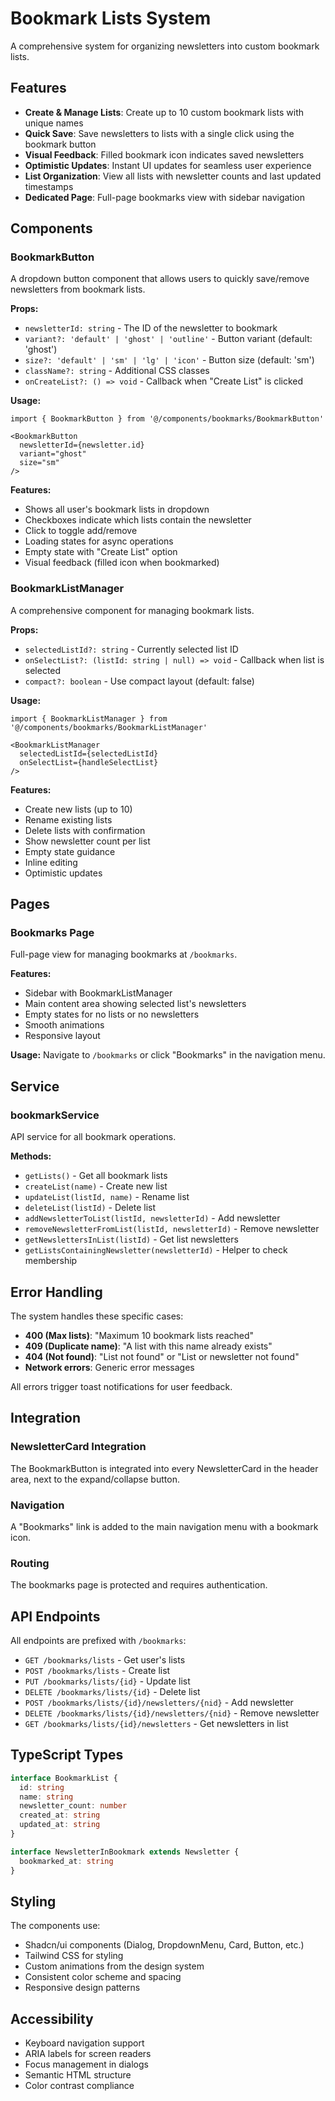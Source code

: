 # Bookmark Lists System

A comprehensive system for organizing newsletters into custom bookmark lists.

## Features

- **Create & Manage Lists**: Create up to 10 custom bookmark lists with unique names
- **Quick Save**: Save newsletters to lists with a single click using the bookmark button
- **Visual Feedback**: Filled bookmark icon indicates saved newsletters
- **Optimistic Updates**: Instant UI updates for seamless user experience
- **List Organization**: View all lists with newsletter counts and last updated timestamps
- **Dedicated Page**: Full-page bookmarks view with sidebar navigation

## Components

### BookmarkButton
A dropdown button component that allows users to quickly save/remove newsletters from bookmark lists.

**Props:**
- `newsletterId: string` - The ID of the newsletter to bookmark
- `variant?: 'default' | 'ghost' | 'outline'` - Button variant (default: 'ghost')
- `size?: 'default' | 'sm' | 'lg' | 'icon'` - Button size (default: 'sm')
- `className?: string` - Additional CSS classes
- `onCreateList?: () => void` - Callback when "Create List" is clicked

**Usage:**
```tsx
import { BookmarkButton } from '@/components/bookmarks/BookmarkButton'

<BookmarkButton
  newsletterId={newsletter.id}
  variant="ghost"
  size="sm"
/>
```

**Features:**
- Shows all user's bookmark lists in dropdown
- Checkboxes indicate which lists contain the newsletter
- Click to toggle add/remove
- Loading states for async operations
- Empty state with "Create List" option
- Visual feedback (filled icon when bookmarked)

### BookmarkListManager
A comprehensive component for managing bookmark lists.

**Props:**
- `selectedListId?: string` - Currently selected list ID
- `onSelectList?: (listId: string | null) => void` - Callback when list is selected
- `compact?: boolean` - Use compact layout (default: false)

**Usage:**
```tsx
import { BookmarkListManager } from '@/components/bookmarks/BookmarkListManager'

<BookmarkListManager
  selectedListId={selectedListId}
  onSelectList={handleSelectList}
/>
```

**Features:**
- Create new lists (up to 10)
- Rename existing lists
- Delete lists with confirmation
- Show newsletter count per list
- Empty state guidance
- Inline editing
- Optimistic updates

## Pages

### Bookmarks Page
Full-page view for managing bookmarks at `/bookmarks`.

**Features:**
- Sidebar with BookmarkListManager
- Main content area showing selected list's newsletters
- Empty states for no lists or no newsletters
- Smooth animations
- Responsive layout

**Usage:**
Navigate to `/bookmarks` or click "Bookmarks" in the navigation menu.

## Service

### bookmarkService
API service for all bookmark operations.

**Methods:**
- `getLists()` - Get all bookmark lists
- `createList(name)` - Create new list
- `updateList(listId, name)` - Rename list
- `deleteList(listId)` - Delete list
- `addNewsletterToList(listId, newsletterId)` - Add newsletter
- `removeNewsletterFromList(listId, newsletterId)` - Remove newsletter
- `getNewslettersInList(listId)` - Get list newsletters
- `getListsContainingNewsletter(newsletterId)` - Helper to check membership

## Error Handling

The system handles these specific cases:
- **400 (Max lists)**: "Maximum 10 bookmark lists reached"
- **409 (Duplicate name)**: "A list with this name already exists"
- **404 (Not found)**: "List not found" or "List or newsletter not found"
- **Network errors**: Generic error messages

All errors trigger toast notifications for user feedback.

## Integration

### NewsletterCard Integration
The BookmarkButton is integrated into every NewsletterCard in the header area, next to the expand/collapse button.

### Navigation
A "Bookmarks" link is added to the main navigation menu with a bookmark icon.

### Routing
The bookmarks page is protected and requires authentication.

## API Endpoints

All endpoints are prefixed with `/bookmarks`:

- `GET /bookmarks/lists` - Get user's lists
- `POST /bookmarks/lists` - Create list
- `PUT /bookmarks/lists/{id}` - Update list
- `DELETE /bookmarks/lists/{id}` - Delete list
- `POST /bookmarks/lists/{id}/newsletters/{nid}` - Add newsletter
- `DELETE /bookmarks/lists/{id}/newsletters/{nid}` - Remove newsletter
- `GET /bookmarks/lists/{id}/newsletters` - Get newsletters in list

## TypeScript Types

```typescript
interface BookmarkList {
  id: string
  name: string
  newsletter_count: number
  created_at: string
  updated_at: string
}

interface NewsletterInBookmark extends Newsletter {
  bookmarked_at: string
}
```

## Styling

The components use:
- Shadcn/ui components (Dialog, DropdownMenu, Card, Button, etc.)
- Tailwind CSS for styling
- Custom animations from the design system
- Consistent color scheme and spacing
- Responsive design patterns

## Accessibility

- Keyboard navigation support
- ARIA labels for screen readers
- Focus management in dialogs
- Semantic HTML structure
- Color contrast compliance
